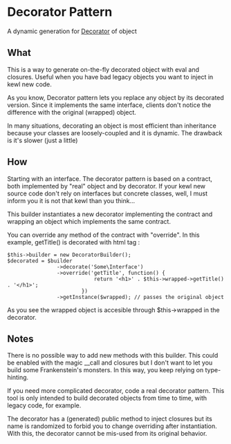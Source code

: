 # Decorator Pattern

A dynamic generation for [Decorator][1] of object

## What 

This is a way to generate on-the-fly decorated object with eval and closures.
Useful when you have bad legacy objects you want to inject in kewl new code. 

As you know, Decorator pattern lets you replace any object by its decorated
version. Since it implements the same interface, clients don't notice the
difference with the original (wrapped) object. 

In many situations, decorating an object is most efficient than 
inheritance because your classes are loosely-coupled
and it is dynamic. The drawback is it's slower (just a little)

## How

Starting with an interface. The decorator pattern is based on a contract, 
both implemented by "real" object and by decorator. If your kewl new source code
don't rely on interfaces but concrete classes, well, I must inform you it 
is not that kewl than you think...

This builder instantiates a new decorator implementing the contract and wrapping
an object which implements the same contract. 

You can override any method of the contract with "override".
In this example, getTitle() is decorated with html tag :

```
$this->builder = new DecoratorBuilder();
$decorated = $builder
                ->decorate('Some\Interface')
                ->override('getTitle', function() {
                            return '<h1>' . $this->wrapped->getTitle() . '</h1>';
                        })
                ->getInstance($wrapped); // passes the original object
```

As you see the wrapped object is accesible through $this->wrapped in the decorator.

## Notes

There is no possible way to add new methods with this builder. This could be
enabled with the magic __call and closures but I don't want to let you build 
some Frankenstein's monsters. In this way, you keep relying on type-hinting.

If you need more complicated decorator, code a real decorator pattern. This tool
is only intended to build decorated objects from time to time, with legacy code,
for example.

The decorator has a (generated) public method to inject closures but its name
is randomized to forbid you to change overriding after instantiation. With this,
the decorator cannot be mis-used from its original behavior. 

[1]: http://en.wikipedia.org/wiki/Decorator_pattern